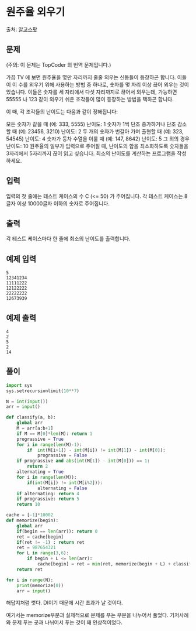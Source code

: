 # 원주율 외우기
출처: [알고스팟](https://algospot.com/judge/problem/read/PI)

## 문제
(주의: 이 문제는 TopCoder 의 번역 문제입니다.)

가끔 TV 에 보면 원주율을 몇만 자리까지 줄줄 외우는 신동들이 등장하곤 합니다. 이들이 이 수를 외우기 위해 사용하는 방법 중 하나로, 숫자를 몇 자리 이상 끊어 외우는 것이 있습니다. 이들은 숫자를 세 자리에서 다섯 자리까지로 끊어서 외우는데, 가능하면 55555 나 123 같이 외우기 쉬운 조각들이 많이 등장하는 방법을 택하곤 합니다.

이 때, 각 조각들의 난이도는 다음과 같이 정해집니다:

모든 숫자가 같을 때 (예: 333, 5555) 난이도: 1
숫자가 1씩 단조 증가하거나 단조 감소할 때 (예: 23456, 3210) 난이도: 2
두 개의 숫자가 번갈아 가며 출현할 때 (예: 323, 54545) 난이도: 4
숫자가 등차 수열을 이룰 때 (예: 147, 8642) 난이도: 5
그 외의 경우 난이도: 10
원주율의 일부가 입력으로 주어질 때, 난이도의 합을 최소화하도록 숫자들을 3자리에서 5자리까지 끊어 읽고 싶습니다. 최소의 난이도를 계산하는 프로그램을 작성하세요.

## 입력
입력의 첫 줄에는 테스트 케이스의 수 C (<= 50) 가 주어집니다. 각 테스트 케이스는 8글자 이상 10000글자 이하의 숫자로 주어집니다.

## 출력
각 테스트 케이스마다 한 줄에 최소의 난이도를 출력합니다.

## 예제 입력
```
5 
12341234 
11111222 
12122222 
22222222 
12673939
```

## 예제 출력
```
4
2
5
2
14
```

## 풀이
```python
import sys
sys.setrecursionlimit(10**7)

N = int(input())
arr = input()

def classify(a, b):
    global arr
    M = arr[a:b+1]
    if M == M[0]*len(M): return 1
    prograssive = True
    for i in range(len(M)-1):
        if  int(M[i+1]) - int(M[i]) != int(M[1]) - int(M[0]):
            prograssive = False
    if prograssive and abs(int(M[1]) - int(M[0])) == 1:
        return 2
    alternating = True
    for i in range(len(M)):
        if(int(M[i]) != int(M[i%2])):
            alternating = False
    if alternating: return 4
    if prograssive: return 5
    return 10

cache = [-1]*10002
def memorize(begin):
    global arr
    if(begin == len(arr)): return 0
    ret = cache[begin]
    if(ret != -1) : return ret
    ret = 987654321
    for L in range(3,6):
        if begin + L <= len(arr):
            cache[begin] = ret = min(ret, memorize(begin + L) + classify(begin, begin + L - 1))
    return ret

for i in range(N):
    print(memorize(0))
    arr = input()
```

해답지처럼 썻다. DI이기 때문에 시간 초과가 날 것이다.

여기서는 memorize부분과 실제적으로 문제를 푸는 부분을 나누어서 풀었다.
기저사례와 문제 푸는 곳과 나뉘어서 푸는 것이 꽤 인상적이었다.
